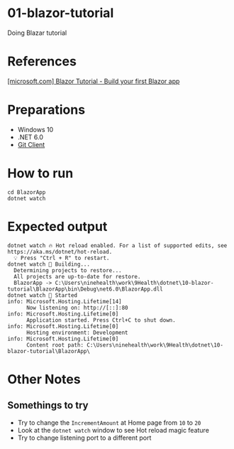 # 01-blazor-tutorial
Doing Blazar tutorial

# References

[[microsoft.com] Blazor Tutorial - Build your first Blazor app](https://dotnet.microsoft.com/en-us/learn/aspnet/blazor-tutorial/intro)

# Preparations

- Windows 10
- .NET 6.0
- [Git Client](https://git-scm.com/downloads) 

# How to run

```
cd BlazorApp
dotnet watch
```

# Expected output
```
dotnet watch 🔥 Hot reload enabled. For a list of supported edits, see https://aka.ms/dotnet/hot-reload.
  💡 Press "Ctrl + R" to restart.
dotnet watch 🔧 Building...
  Determining projects to restore...
  All projects are up-to-date for restore.
  BlazorApp -> C:\Users\ninehealth\work\9Health\dotnet\10-blazor-tutorial\BlazorApp\bin\Debug\net6.0\BlazorApp.dll
dotnet watch 🚀 Started
info: Microsoft.Hosting.Lifetime[14]
      Now listening on: http://[::]:80
info: Microsoft.Hosting.Lifetime[0]
      Application started. Press Ctrl+C to shut down.
info: Microsoft.Hosting.Lifetime[0]
      Hosting environment: Development
info: Microsoft.Hosting.Lifetime[0]
      Content root path: C:\Users\ninehealth\work\9Health\dotnet\10-blazor-tutorial\BlazorApp\
```

# Other Notes

## Somethings to try
* Try to change the `IncrementAmount` at Home page from `10` to `20`
* Look at the `dotnet watch` window to see Hot reload magic feature
* Try to change listening port to a different port
